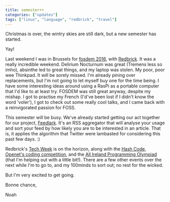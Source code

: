 ```yaml
---
title: semester++
categories: ["updates"]
tags: ["linux", "language", "redbrick", "travel"]
---
```

Christmas is over, the wintry skies are still dark, but a new semester has started.

Yay!

Last weekend I was in Brussels for [fosdem 2016](https://fosdem.org), with [Redbrick](../../../../tags/redbrick.html). It was a really incredible weekend. Delirium Nocturnum was great (Tremens less so imho), absinthe led to great things, and my laptop was stolen. My poor, poor wee Thinkpad. It will be sorely missed. I'm already pining over replacements, but I'm not going to let myself buy one for the time being. I have some interesting ideas around using a RasPi as a portable computer that I'd like to at least try. FOSDEM was still great anyway, despite my mishap. I got to practise my French (I'd've been lost if I didn't know the word 'voler'), I got to check out some really cool talks, and I came back with a reinvigorated passion for FOSS. 

This semester will be busy. We've already started getting our act together for our project, [Feedlark](http://feedlark.com). It's an RSS aggregator that will analyse your usage and sort your feed by how likely you are to be interested in an article. That is, it applies the algorithm that Twitter were lambasted for considering this past few days. :)

Redbrick's [Tech Week](http://techweek.redbrick.dcu.ie) is on the horizon, along with the [Hash Code](https://hashcode.withgoogle.com), [Openet's coding competition](http://graduate.openet.com/de-coding-openet-event/), and the [All Ireland Programming Olympiad](http://aipo.computing.dcu.ie/) (that I'm helping out with a little bit!). There are a few other events over the next while I'm to go to, and my 100minds to sort out; no rest for the wicked.

But I'm very excited to get going.

Bonne chance,

Noah

